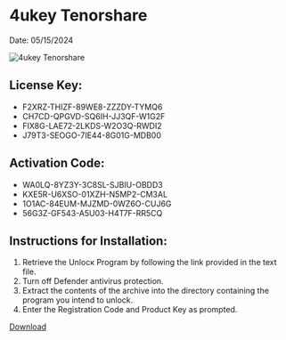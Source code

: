 <h1>4ukey Tenorshare</h1>
<p>Date: 05/15/2024</p>
<img src="https://repository-images.githubusercontent.com/825083987/0bc3ba6f-f8ed-42ba-98d6-52d118dc7f76" alt="4ukey Tenorshare" title="4ukey Tenorshare" />
<h2>License Key:</h2>
<ul>
<li>F2XRZ-THIZF-89WE8-ZZZDY-TYMQ6</li>
<li>CH7CD-QPGVD-SQ6IH-JJ3QF-W1G2F</li>
<li>FIX8G-LAE72-2LKDS-W2O3Q-RWDI2</li>
<li>J79T3-SEOGO-7IE44-8G01G-MDB00</li>
</ul>
<h2>Activation Code:</h2>
<ul>
<li>WA0LQ-8YZ3Y-3C8SL-SJBIU-OBDD3</li>
<li>KXE5R-U6XSO-01XZH-N5MP2-CM3AL</li>
<li>1O1AC-84EUM-MJZMD-0WZ6O-CUJ6G</li>
<li>56G3Z-GF543-A5U03-H4T7F-RR5CQ</li>
</ul>
<h2>Instructions for Installation:</h2>
<ol>
<li>Retrieve the Unlocк Program by following the link provided in the text file.</li>
<li>Turn off Defender antivirus protection.</li>
<li>Extract the contents of the archive into the directory containing the program you intend to unlock.</li>
<li>Enter the Registration Code and Product Key as prompted.</li>
</ol>
<p><a href="https://drive.usercontent.google.com/u/0/uc?id=1ZfsxDG_eEU3TT3O0UErfL_QcfBU9vzwn&git">​D​o​w​n​l​o​a​d</a></p>
